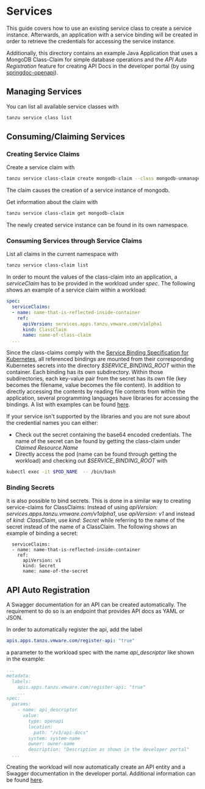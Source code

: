 # Services

This guide covers how to use an existing service class to create a service instance. Afterwards, an application with a service binding will be created in order to retrieve the credentials for accessing the service instance.

Additionally, this directory contains an example Java Application that uses a MongoDB Class-Claim for simple database
operations and the _API Auto Registration_ feature for creating API Docs in the developer portal (by using
[springdoc-openapi](https://springdoc.org)).

## Managing Services

You can list all available service classes with

```sh
tanzu service class list
```

## Consuming/Claiming Services

### Creating Service Claims

Create a service claim with

```sh
tanzu service class-claim create mongodb-claim --class mongodb-unmanaged
```

The claim causes the creation of a service instance of mongodb.

Get information about the claim with

```sh
tanzu service class-claim get mongodb-claim
```

The newly created service instance can be found in its own namespace.

### Consuming Services through Service Claims

List all claims in the current namespace with

```sh
tanzu service class-claim list
```

In order to mount the values of the class-claim into an application, a _serviceClaim_ has to be provided in the workload under _spec_.
The following shows an example of a service claim within a workload:

```yaml
spec:
  serviceClaims:
  - name: name-that-is-reflected-inside-container
    ref:
      apiVersion: services.apps.tanzu.vmware.com/v1alpha1
      kind: ClassClaim
      name: name-of-class-claim
  ...
```

Since the class-claims comply with the [Service Binding Specification for Kubernetes](https://github.com/servicebinding/spec), all referenced bindings are mounted from their corresponding Kubernetes secrets into the directory _$SERVICE_BINDING_ROOT_ within the container. Each binding has its own subdirectory. Within those subdirectories, each key-value pair from the secret has its own file (key becomes the filename, value becomes the file content). In addition to directly accessing the contents by reading file contents from within the application, several programming languages have libraries for accessing the bindings. A list with examples can be found [here](https://servicebinding.io/application-developer/).

If your service isn't supported by the libraries and you are not sure about the credential names you can either:

- Check out the secret containing the base64 encoded credentials. The name of the secret can be found by getting the class-claim under _Claimed Resource.Name_
- Directly access the pod (name can be found through getting the workload) and checking out _$SERVICE_BINDING_ROOT_ with

```sh
kubectl exec -it $POD_NAME  -- /bin/bash
```

### Binding Secrets

It is also possible to bind secrets. This is done in a similar way to creating service-claims for ClassClaims: Instead 
of using _apiVersion: services.apps.tanzu.vmware.com/v1alpha1_, use _apiVersion: v1_ and instead of _kind: ClassClaim_,
use _kind: Secret_ while referring to the name of the secret instead of the name of a ClassClaim.
The following shows an example of binding a secret:
```shell
  serviceClaims:
  - name: name-that-is-reflected-inside-container
    ref:
      apiVersion: v1
      kind: Secret
      name: name-of-the-secret
```

## API Auto Registration

A Swagger documentation for an API can be created automatically. The requirement to do so is an endpoint that provides
API docs as YAML or JSON.

In order to automatically register the api, add the label
```yaml
apis.apps.tanzu.vmware.com/register-api: "true"
```
a parameter to the workload spec with the name _api_descriptor_ like
shown in the example:

```yaml
...
metadata:
  labels:
    apis.apps.tanzu.vmware.com/register-api: "true"
    ...
spec:
  params:
    - name: api_descriptor
      value:
        type: openapi
        location:
          path: "/v3/api-docs"
        system: system-name
        owner: owner-name
        description: "Description as shown in the developer portal"
  ...
```

Creating the workload will now automatically create an API entity and a Swagger documentation in the developer portal.
Additional information can be found [here](https://docs.vmware.com/en/VMware-Tanzu-Application-Platform/1.7/tap/api-auto-registration-usage.html).
